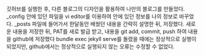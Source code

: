 깃허브를 실행한 후, 다른 블로그의 디자인을 활용하여 나만의 블로그를 만들었다.
_config 안에 있던 파일을 vi editor를 이용하여 안에 있던 정보를 나의 정보로 바꾸었다.
_posts 파일에 들어가서 한달동안 배웠던 내용을 간략히 설명한 뒤, 저장했다.
새로운 내용을 저장한 뒤, PAT를 새로 발급 받고, 내용을 git add, commit, push 하여 내용을 github에 저장했다
bundle exec jekyll serve를 돌렸을 때에는 정상적으로 실행이 되었지만, github에서는 정상적으로 실행되지 않는 오류는 수정할 수 없었다.
